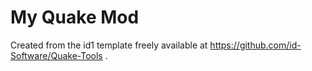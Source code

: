 # My Quake Mod

Created from the id1 template freely available at https://github.com/id-Software/Quake-Tools .
